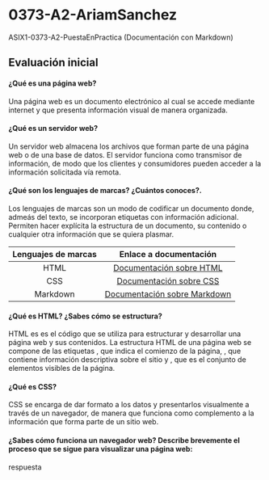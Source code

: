 # 0373-A2-AriamSanchez
ASIX1-0373-A2-PuestaEnPractica (Documentación con Markdown)

## **Evaluación inicial**

#### ¿Qué es una página web?

Una página web es un documento electrónico al cual se accede mediante internet y que presenta información visual de manera organizada.


#### ¿Qué es un servidor web?

Un servidor web almacena los archivos que forman parte de una página web o de una base de datos. El servidor funciona como transmisor de información, de modo que los clientes y consumidores pueden acceder a la información solicitada vía remota.


#### ¿Qué son los lenguajes de marcas? ¿Cuántos conoces?. 

Los lenguajes de marcas son un modo de codificar un documento donde, admeás del texto, se incorporan etiquetas con información adicional. Permiten hacer explícita la estructura de un documento, su contenido o cualquier otra información que se quiera plasmar.

|Lenguajes de marcas | Enlace a documentación |
|:----------:|:---------------:|
|HTML|[Documentación sobre HTML](https://es.wikipedia.org/wiki/HTML "HTML")|
|CSS|[Documentación sobre CSS](https://es.wikipedia.org/wiki/CSS "CSS")|
|Markdown|[Documentación sobre Markdown](https://markdown.es/ "Markdown")|

#### ¿Qué es HTML? ¿Sabes cómo se estructura?

HTML es es el código que se utiliza para estructurar y desarrollar una página web y sus contenidos. La estructura HTML de una página web se compone de las etiquetas **<html>**, que indica el comienzo de la página, **<head>**, que contiene información descriptiva sobre el sitio y **<body>**, que es el conjunto de elementos visibles de la página.

#### ¿Qué es CSS?

CSS se encarga de dar formato a los datos y presentarlos visualmente a través de un navegador, de manera que funciona como complemento a la información que forma parte de un sitio web.

#### ¿Sabes cómo funciona un navegador web? Describe brevemente el proceso que se sigue para visualizar una página web:

respuesta

